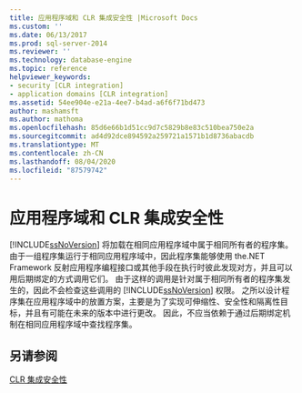 ```yaml
---
title: 应用程序域和 CLR 集成安全性 |Microsoft Docs
ms.custom: ''
ms.date: 06/13/2017
ms.prod: sql-server-2014
ms.reviewer: ''
ms.technology: database-engine
ms.topic: reference
helpviewer_keywords:
- security [CLR integration]
- application domains [CLR integration]
ms.assetid: 54ee904e-e21a-4ee7-b4ad-a6f6f71bd473
author: mashamsft
ms.author: mathoma
ms.openlocfilehash: 85d6e66b1d51cc9d7c5829b8e83c510bea750e2a
ms.sourcegitcommit: ad4d92dce894592a259721a1571b1d8736abacdb
ms.translationtype: MT
ms.contentlocale: zh-CN
ms.lasthandoff: 08/04/2020
ms.locfileid: "87579742"
---
```

# <a name="application-domains-and-clr-integration-security"></a>应用程序域和 CLR 集成安全性
  [!INCLUDE[ssNoVersion](../../includes/ssnoversion-md.md)] 将加载在相同应用程序域中属于相同所有者的程序集。 由于一组程序集运行于相同应用程序域中，因此程序集能够使用 the.NET Framework 反射应用程序编程接口或其他手段在执行时彼此发现对方，并且可以用后期绑定的方式调用它们。 由于这样的调用是针对属于相同所有者的程序集发生的，因此不会检查这些调用的 [!INCLUDE[ssNoVersion](../../includes/ssnoversion-md.md)] 权限。 之所以设计程序集在应用程序域中的放置方案，主要是为了实现可伸缩性、安全性和隔离性目标，并且有可能在未来的版本中进行更改。 因此，不应当依赖于通过后期绑定机制在相同应用程序域中查找程序集。  
  
## <a name="see-also"></a>另请参阅  
 [CLR 集成安全性](../../relational-databases/clr-integration/security/clr-integration-security.md)  
  
  
